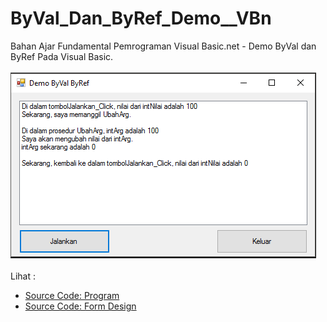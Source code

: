 # ByVal_Dan_ByRef_Demo__VBn
Bahan Ajar Fundamental Pemrograman Visual Basic.net - Demo ByVal dan ByRef Pada Visual Basic.<br><br>
<img src="https://github.com/RizkyKhapidsyah/ByVal_Dan_ByRef_Demo__VBn/blob/master/Demo%20ByVal%20ByRef/Resulst/001.PNG"><br><br>
Lihat : <br>
- <a href="https://github.com/RizkyKhapidsyah/ByVal_Dan_ByRef_Demo__VBn/blob/master/Demo%20ByVal%20ByRef/Form1.vb">Source Code: Program</a><br>
- <a href="https://github.com/RizkyKhapidsyah/ByVal_Dan_ByRef_Demo__VBn/blob/master/Demo%20ByVal%20ByRef/Form1.Designer.vb">Source Code: Form Design</a>
